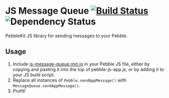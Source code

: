 # JS Message Queue [![Build Status](https://travis-ci.org/smallstoneapps/js-message-queue.png?branch=master)](https://travis-ci.org/smallstoneapps/js-message-queue) ![Dependency Status](https://david-dm.org/smallstoneapps/js-message-queue.png)

PebbleKit JS library for sending messages to your Pebble.

## Usage

1. Include [js-message-queue.min.js](https://raw.github.com/smallstoneapps/js-message-queue/master/js-message-queue.min.js) in your Pebble JS file, either by copying and pasting it into the top of pebble-js-app.js, or by adding it to your JS build script.
2. Replace all instances of `Pebble.sendAppMessage()` with `MessageQueue.sendAppMessage()`.
3. Profit!
